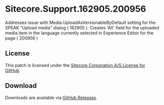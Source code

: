 # Sitecore.Support.162905.200956
Addresses issue with Media.UploadAsVersionableByDefault setting for the SPEAK &quot;Upload media&quot; dialog ( 162905 ). Creates 'Alt' field for the uploaded media item in the language currently selected in Experience Editor for the page ( 200956 )

## License  
This patch is licensed under the [Sitecore Corporation A/S License for GitHub](https://github.com/sitecoresupport/Sitecore.Support.162905.200956/blob/master/LICENSE).  

## Download  
Downloads are available via [GitHub Releases](https://github.com/sitecoresupport/Sitecore.Support.162905.200956/releases).  
